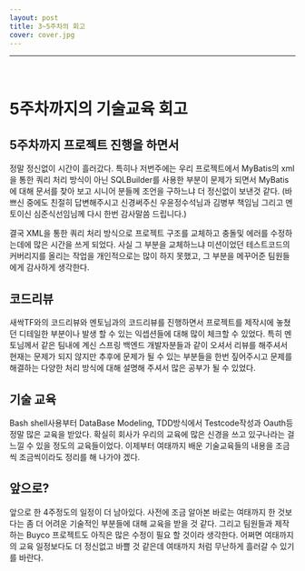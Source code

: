 ```yaml
---
layout: post
title: 3~5주차의 회고
cover: cover.jpg
---
```


* * *

<br> 

# 5주차까지의 기술교육 회고


## 5주차까지 프로젝트 진행을 하면서

정말 정신없이 시간이 흘러갔다. 특히나 저번주에는 우리 프로젝트에서 MyBatis의 xml을 통한 쿼리 처리 방식이 아닌 SQLBuilder를 사용한 부분이 문제가 되면서 
MyBatis에 대해 문서를 찾아 보고 시니어 분들께 조언을 구하느냐 더 정신없이 보낸것 같다. 
(바쁘신 중에도 친절히 답변해주시고 신경써주신 우윤정수석님과 김병부 책임님 그리고 멘토이신 심준식선임님께 다시 한번 감사말씀 드립니다.)

결국 XML을 통한 쿼리 처리 방식으로 프로젝트 구조를 교체하고 충돌및 에러를 수정하는데에 많은 시간을 쓰게 되었다. 
사실 그 부분을 교체하느냐 미션이었던 테스트코드의 커버리지를 올리는 작업을 개인적으로는 많이 하지 못했고, 그 부분을 메꾸어준 팀원들에게 감사하게 생각한다.


## 코드리뷰

새싹TF와의 코드리뷰와 멘토님과의 코드리뷰를 진행하면서 프로젝트를 제작시에 놓쳤던 디테일한 부분이나 발생 할 수 있는 익셉션들에 대해 많이 체크할 수 있었다.
특히 멘토님께서 같은 팀내에 계신 스프링 백엔드 개발자분들과 같이 오셔서 리뷰를 해주셔서 현재는 문제가 되지 않지만 추후에 문제가 될 수 있는 부분들을
한번 짚어주시고 문제를 해결하는 다양한 처리 방식에 대해 설명해 주셔서 많은 공부가 될 수 있었다. 

## 기술 교육

Bash shell사용부터 DataBase Modeling, TDD방식에서 Testcode작성과 Oauth등 정말 많은 교육을 받았다. 
확실히 회사가 우리의 교육에 많은 신경을 쓰고 있구나라는 걸 느낄 수 있을 정도의 교육들이었다. 
이제부터 여태까지 배운 기술교육들의 내용을 조금씩 조금씩이라도 정리를 해 나가야 겠다. 

## 앞으로?

앞으로 한 4주정도의 일정이 더 남아있다. 사전에 조금 알아본 바로는 여태까지 한 것보다는 좀 더 어려운 기술적인 부분들에 대해 
교육을 받을 것 같다. 그리고 팀원들과 제작하는 Buyco 프로젝트도 아직은 많은 수정이 필요 할 것이라 생각한다. 
어쩌면 여태까지의 교육 일정보다도 더 정신없고 바쁠 것 같은데 여태까지 처럼 무난하게 흘러갈 수 있기를 바란다.  

